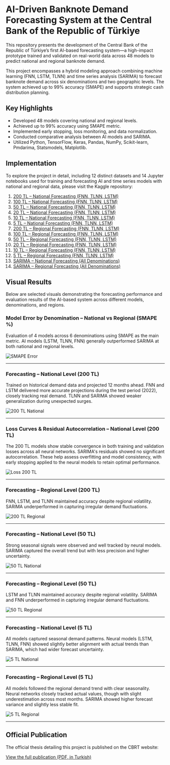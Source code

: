 # AI-Driven Banknote Demand Forecasting System at the Central Bank of the Republic of Türkiye

This repository presents the development of the Central Bank of the Republic of Türkiye’s first AI-based forecasting system—a high-impact prototype trained and validated on real-world data across 48 models to predict national and regional banknote demand.

This project encompasses a hybrid modeling approach combining machine learning (FNN, LSTM, TLNN) and time series analysis (SARIMA) to forecast banknote demand across six denominations and two geographic levels. The system achieved up to 99% accuracy (SMAPE) and supports strategic cash distribution planning.

## Key Highlights
- Developed 48 models covering national and regional levels.
- Achieved up to 99% accuracy using SMAPE metric.
- Implemented early stopping, loss monitoring, and data normalization.
- Conducted comparative analysis between AI models and SARIMA.
- Utilized Python, TensorFlow, Keras, Pandas, NumPy, Scikit-learn, Pmdarima, Statsmodels, Matplotlib.

## Implementation
To explore the project in detail, including 12 distinct datasets and 14 Jupyter notebooks used for training and forecasting AI and time series models with national and regional data, please visit the Kaggle repository:

1. [200 TL – National Forecasting (FNN, TLNN, LSTM)](https://www.kaggle.com/code/shakkutlu/vocational-thesis-ai-ann-tr-200)
2. [100 TL – National Forecasting (FNN, TLNN, LSTM)](https://www.kaggle.com/code/shakkutlu/vocational-thesis-ai-ann-tr-100)
3. [50 TL – National Forecasting (FNN, TLNN, LSTM)](https://www.kaggle.com/code/shakkutlu/vocational-thesis-ai-ann-tr-50)
4. [20 TL – National Forecasting (FNN, TLNN, LSTM)](https://www.kaggle.com/code/shakkutlu/vocational-thesis-ai-ann-tr-20)
5. [10 TL – National Forecasting (FNN, TLNN, LSTM)](https://www.kaggle.com/code/shakkutlu/vocational-thesis-ai-ann-tr-10)
6. [5 TL – National Forecasting (FNN, TLNN, LSTM)](https://www.kaggle.com/code/shakkutlu/vocational-thesis-ai-ann-tr-5)
7. [200 TL – Regional Forecasting (FNN, TLNN, LSTM)](https://www.kaggle.com/code/shakkutlu/vocational-thesis-ai-ann-eskisehir-200)
8. [100 TL – Regional Forecasting (FNN, TLNN, LSTM)](https://www.kaggle.com/code/shakkutlu/vocational-thesis-ai-ann-eskisehir-100)
9. [50 TL – Regional Forecasting (FNN, TLNN, LSTM)](https://www.kaggle.com/code/shakkutlu/vocational-thesis-ai-ann-eskisehir-50)
10. [20 TL – Regional Forecasting (FNN, TLNN, LSTM)](https://www.kaggle.com/code/shakkutlu/vocational-thesis-ai-ann-eskisehir-20)
11. [10 TL – Regional Forecasting (FNN, TLNN, LSTM)](https://www.kaggle.com/code/shakkutlu/vocational-thesis-ai-ann-eskisehir-10)
12. [5 TL – Regional Forecasting (FNN, TLNN, LSTM)](https://www.kaggle.com/code/shakkutlu/vocational-thesis-ai-ann-eskisehir-5)
13. [SARIMA – National Forecasting (All Denominations)](https://www.kaggle.com/code/shakkutlu/vocational-thesis-time-series-sarima-tr-data)
14. [SARIMA – Regional Forecasting (All Denominations)](https://www.kaggle.com/code/shakkutlu/vocational-thesis-time-series-sarima-eskisehir)

## Visual Results
Below are selected visuals demonstrating the forecasting performance and evaluation results of the AI-based system across different models, denominations, and regions.

### Model Error by Denomination – National vs Regional (SMAPE %)
Evaluation of 4 models across 6 denominations using SMAPE as the main metric.
AI models (LSTM, TLNN, FNN) generally outperformed SARIMA at both national and regional levels.

![SMAPE Error](media/smape_metrics_forecasting.png)

---

### Forecasting – National Level (200 TL)
Trained on historical demand data and projected 12 months ahead.
FNN and LSTM delivered more accurate projections during the test period (2022), closely tracking real demand.
TLNN and SARIMA showed weaker generalization during unexpected surges.

![200 TL National](media/200TL_forecasting_national.PNG)

---

### Loss Curves & Residual Autocorrelation – National Level (200 TL)
The 200 TL models show stable convergence in both training and validation losses across all neural networks.
SARIMA's residuals showed no significant autocorrelation.
These help assess overfitting and model consistency, with early stopping applied to the neural models to retain optimal performance.

![Loss 200 TL](media/200TL_loss_national.png)

---

### Forecasting – Regional Level (200 TL)
FNN, LSTM, and TLNN maintained accuracy despite regional volatility.
SARIMA underperformed in capturing irregular demand fluctuations.

![200 TL Regional](media/200TL_forecasting_regional.png)

---

### Forecasting – National Level (50 TL)
Strong seasonal signals were observed and well tracked by neural models.
SARIMA captured the overall trend but with less precision and higher uncertainty.

![50 TL National](media/50TL_forecasting_national.png)

---

### Forecasting – Regional Level (50 TL)
LSTM and TLNN maintained accuracy despite regional volatility.
SARIMA and FNN underperformed in capturing irregular demand fluctuations.

![50 TL Regional](media/50TL_forecasting_regional.png)

---

### Forecasting – National Level (5 TL)
All models captured seasonal demand patterns.
Neural models (LSTM, TLNN, FNN) showed slightly better alignment with actual trends than SARIMA, which had wider forecast uncertainty.

![5 TL National](media/5TL_forecasting_national.png)

---

### Forecasting – Regional Level (5 TL)
All models followed the regional demand trend with clear seasonality.
Neural networks closely tracked actual values, though with slight underestimation across most months.
SARIMA showed higher forecast variance and slightly less stable fit.

![5 TL Regional](media/5TL_forecasting_regional.png)

---

## Official Publication
The official thesis detailing this project is published on the CBRT website:

[View the full publication (PDF, in Turkish)](https://www.tcmb.gov.tr/wps/wcm/connect/b6bafef0-4d5f-4077-9497-e35e2b38c272/Uzmanl%C4%B1k+Tezi+-+%C4%B0shak+Kutlu.pdf?MOD=AJPERES&CACHEID=ROOTWORKSPACE-b6bafef0-4d5f-4077-9497-e35e2b38c272-oMkQrtC)
